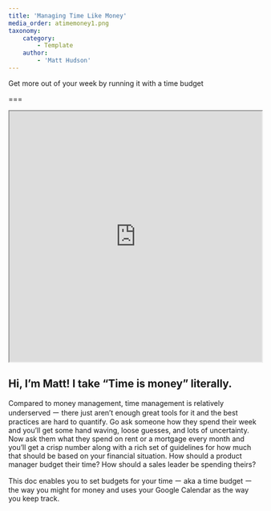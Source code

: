 ```yaml
---
title: 'Managing Time Like Money'
media_order: atimemoney1.png
taxonomy:
    category:
        - Template
    author:
        - 'Matt Hudson'
---
```


Get more out of your week by running it with a time budget

===

<iframe src="https://coda.io/embed/fiaORe_KHN/_su10L?viewMode=embedplay" width=900 height=500 style="max-width: 100%;" allow="fullscreen"></iframe>

## Hi, I’m Matt! I take “Time is money” literally.

Compared to money management, time management is relatively underserved ー there just aren’t enough great tools for it and the best practices are hard to quantify. Go ask someone how they spend their week and you’ll get some hand waving, loose guesses, and lots of uncertainty. Now ask them what they spend on rent or a mortgage every month and you’ll get a crisp number along with a rich set of guidelines for how much that should be based on your financial situation. How should a product manager budget their time? How should a sales leader be spending theirs?

This doc enables you to set budgets for your time ー aka a time budget ー the way you might for money and uses your Google Calendar as the way you keep track.